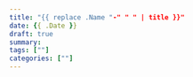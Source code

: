 ```yaml
---
title: "{{ replace .Name "-" " " | title }}"
date: {{ .Date }}
draft: true
summary: 
tags: [""]
categories: [""]
---
```

